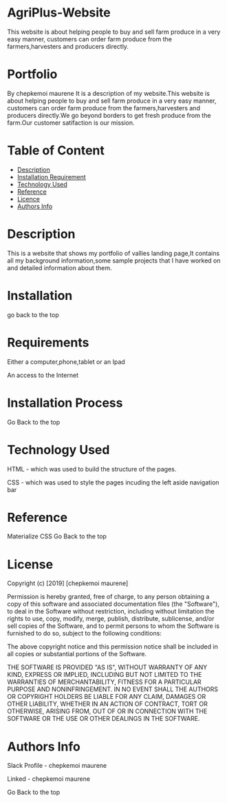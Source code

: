 # AgriPlus-Website
This website is about helping people to buy and sell farm produce in a very easy manner, customers can order farm produce from the farmers,harvesters and producers directly.
# Portfolio
By chepkemoi maurene
It is a description of my website.This website is about helping people to buy and sell farm produce in a very easy manner, customers can order farm produce from the farmers,harvesters and producers directly.We go beyond borders to get fresh produce from the farm.Our customer satifaction is our mission.
# Table of Content
- [Description](https://github.com/ChepkemoiMaurene/AgriPlus-Website/edit/main/README.md#description)
- [Installation Requirement](https://github.com/ChepkemoiMaurene/Vallies-Estate-Landing-Page/edit/main/README.md#installation-process)
- [Technology Used](https://github.com/ChepkemoiMaurene/Vallies-Estate-Landing-Page/edit/main/README.md#technology-used)
- [Reference](https://github.com/ChepkemoiMaurene/Vallies-Estate-Landing-Page/edit/main/README.md#reference)
- [Licence](https://github.com/ChepkemoiMaurene/Vallies-Estate-Landing-Page/edit/main/README.md#license)
- [Authors Info](https://github.com/ChepkemoiMaurene/Vallies-Estate-Landing-Page/edit/main/README.md#authors-info)
# Description
This is a website that shows my portfolio of vallies landing page,It contains all my background information,some sample projects that I have worked on and  detailed information about them.

# Installation 
go back to the top
# Requirements
Either a computer,phone,tablet or an Ipad

An access to the Internet

 # Installation Process
Go Back to the top

# Technology Used
HTML - which was used to build the structure of the pages.

CSS - which was used to style the pages incuding the left aside navigation bar

# Reference
Materialize CSS
Go Back to the top
#  License

Copyright (c) [2019] [chepkemoi maurene]

Permission is hereby granted, free of charge, to any person obtaining a copy of this software and associated documentation files (the "Software"), to deal in the Software without restriction, including without limitation the rights to use, copy, modify, merge, publish, distribute, sublicense, and/or sell copies of the Software, and to permit persons to whom the Software is furnished to do so, subject to the following conditions:

The above copyright notice and this permission notice shall be included in all copies or substantial portions of the Software.

THE SOFTWARE IS PROVIDED "AS IS", WITHOUT WARRANTY OF ANY KIND, EXPRESS OR IMPLIED, INCLUDING BUT NOT LIMITED TO THE WARRANTIES OF MERCHANTABILITY, FITNESS FOR A PARTICULAR PURPOSE AND NONINFRINGEMENT. IN NO EVENT SHALL THE AUTHORS OR COPYRIGHT HOLDERS BE LIABLE FOR ANY CLAIM, DAMAGES OR OTHER LIABILITY, WHETHER IN AN ACTION OF CONTRACT, TORT OR OTHERWISE, ARISING FROM, OUT OF OR IN CONNECTION WITH THE SOFTWARE OR THE USE OR OTHER DEALINGS IN THE SOFTWARE.
# Authors Info
Slack Profile - chepkemoi maurene

Linked -  chepkemoi maurene

Go Back to the top
